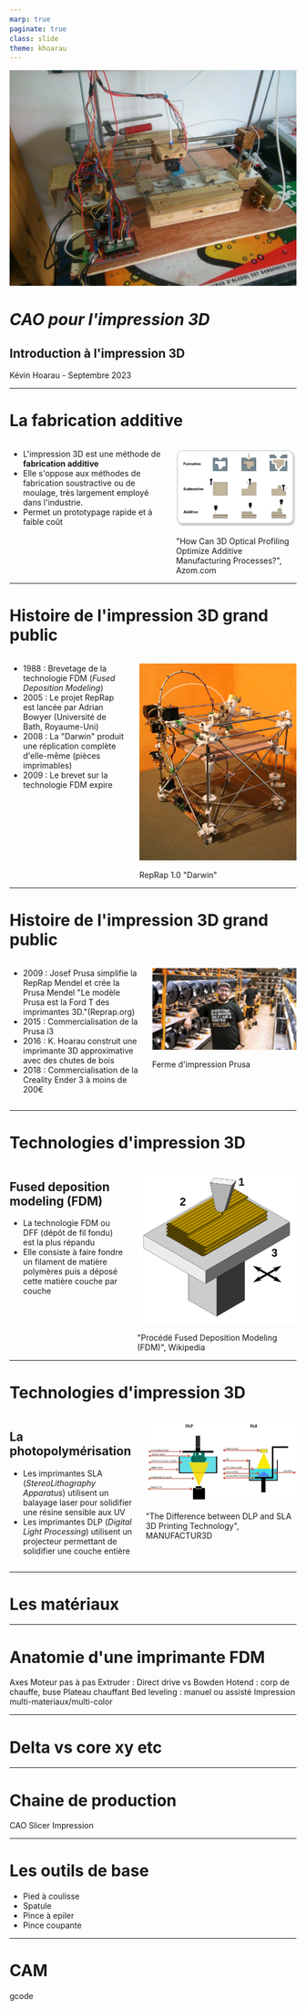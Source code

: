 ```yaml
---
marp: true
paginate: true
class: slide
theme: khoarau
---
```


<!-- _class: title -->
![bg left:40% 80%](images/cm1/3dprinterold.jpg)
# ***CAO pour l'impression 3D***
## Introduction à l'impression 3D
Kévin Hoarau - Septembre 2023

---

# La fabrication additive

<div class="columns" style="--split: 1.5fr 1fr ">
<div>

* L'impression 3D est une méthode de **fabrication additive**
* Elle s'oppose aux méthodes de fabrication soustractive ou de moulage, très largement employé dans l'industrie.
* Permet un prototypage rapide et à faible coût

</div>
<div>  

![](images/cm1/manufacturing.webp)
<div class="image_caption">"How Can 3D Optical Profiling Optimize Additive Manufacturing Processes?", Azom.com</div>

</div>
</div>

---

# Histoire de l'impression 3D grand public

<div class="columns" style="--split: 1.5fr 1fr ">
<div>

<!--* 1988 : Brevetage de la technologie SLS (*Selective Laser Sintering*)-->
* 1988 : Brevetage de la technologie FDM (*Fused Deposition Modeling*)
* 2005 : Le projet RepRap est lancée par Adrian Bowyer (Université de Bath, Royaume-Uni)
* 2008 : La "Darwin" produit une réplication complète d'elle-même (pièces imprimables)
* 2009 : Le brevet sur la technologie FDM expire

</div>
<div>  

![h:400 center](images/cm1/darwin.jpg)
<div class="image_caption">RepRap 1.0 "Darwin"</div>

</div>
</div>

---

# Histoire de l'impression 3D grand public

<div class="columns" style="--split: 1.2fr 1fr ">
<div>

* 2009 : Josef Prusa simplifie la RepRap Mendel et crée la Prusa Mendel
"Le modèle Prusa est la Ford T des imprimantes 3D."(Reprap.org)
* 2015 : Commercialisation de la Prusa i3
* 2016 : K. Hoarau construit une imprimante 3D approximative avec des chutes de bois
* 2018 : Commercialisation de la Creality Ender 3 à moins de 200€

</div>
<div>  

![center](images/cm1/prusa_farm.jpg)
<div class="image_caption">Ferme d'impression Prusa</div>

</div>
</div>

---

# Technologies d'impression 3D

<div class="columns" style="--split: 1.8fr 1fr ">
<div>

## Fused deposition modeling (FDM)

* La technologie FDM ou DFF (dépôt de fil fondu) est la plus répandu 
* Elle consiste à faire fondre un filament de matière polymères puis a déposé cette matière couche par couche


</div>
<div>  

![center](images/cm1/FDM_printing_diagram.svg)
<div class="image_caption">"Procédé Fused Deposition Modeling (FDM)", Wikipedia</div>

</div>
</div>

---

# Technologies d'impression 3D

<div class="columns" style="--split: 1fr 1fr ">
<div>

## La photopolymérisation

*  Les imprimantes SLA (*StereoLithography Apparatus*) utilisent un balayage laser pour solidifier une résine sensible aux UV
* Les imprimantes DLP (*Digital Light Processing*) utilisent un projecteur permettant de solidifier une couche entière 

</div>
<div>  

![center w:1000](images/cm1/DLP-and-SLA-FInal-Image.webp)
<div class="image_caption">"The Difference between DLP and SLA 3D Printing Technology",  MANUFACTUR3D</div>

</div>
</div>


---

# Les matériaux

---

# Anatomie d'une imprimante FDM

Axes
Moteur pas à pas
Extruder : Direct drive vs Bowden
Hotend : corp de chauffe, buse
Plateau chauffant
Bed leveling : manuel ou assisté
Impression multi-materiaux/multi-color

---

# Delta vs core xy etc

---

# Chaine de production

CAO
Slicer
Impression

---

# Les outils de base

- Pied à coulisse
- Spatule
- Pince à epiler
- Pince coupante


--- 

# CAM

gcode